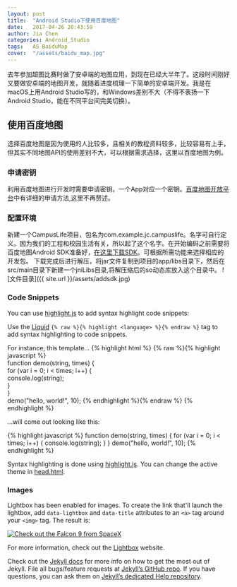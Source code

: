 ```yaml
---
layout: post
title:  "Android Studio下使用百度地图"
date:   2017-04-26 20:43:59
author: Jia Chen
categories: Android_Studio
tags:	AS BaiduMap
cover:  "/assets/baidu_map.jpg"
---
```


去年参加超图比赛时做了安卓端的地图应用，到现在已经大半年了。这段时间刚好又要做安卓端的地图开发，就随着进度梳理一下简单的安卓端开发。我是在macOS上用Android Studio写的，和Windows差别不大（不得不表扬一下Android Studio，能在不同平台间完美切换）。

## 使用百度地图

选择百度地图是因为使用的人比较多，且相关的教程资料较多，比较容易有上手，但其实不同地图API的使用差别不大，可以根据需求选择，这里以百度地图为例。

### 申请密钥

利用百度地图进行开发时需要申请密钥，一个App对应一个密钥。[百度地图开放平台][BaiduAPI]中有详细的申请方法,这里不再赘述。

### 配置环境

新建一个CampusLife项目，包名为com.example.jc.campuslife。名字可自行定义。因为我们的工程和校园生活有关，所以起了这个名字。在开始编码之前需要将百度地图Android SDK准备好，[在这里下载SDK][downloadAPI]。可根据所需功能来选择相应的开发包。
下载完成后进行解压，将jar文件复制到项目的app/libs目录下，然后在src/main目录下新建一个jniLibs目录,将解压缩后的so动态库放入这个目录中。
![文件目录]({{ site.url }}/assets/addsdk.jpg)

### Code Snippets

You can use [highlight.js][highlight] to add syntax highlight code snippets:

Use the [Liquid][liquid] `{% raw %}{% highlight <language> %}{% endraw %}` tag to add syntax highlighting to code snippets.

For instance, this template...
{% highlight html %}
{% raw %}{% highlight javascript %}    
function demo(string, times) {    
  for (var i = 0; i < times; i++) {    
    console.log(string);    
  }    
}    
demo("hello, world!", 10);
{% endhighlight %}{% endraw %}
{% endhighlight %}

...will come out looking like this:

{% highlight javascript %}
function demo(string, times) {
  for (var i = 0; i < times; i++) {
    console.log(string);
  }
}
demo("hello, world!", 10);
{% endhighlight %}

Syntax highlighting is done using [highlight.js][highlight]. You can change the active theme in [head.html](https://github.com/bencentra/centrarium/blob/2dcd73d09e104c3798202b0e14c1db9fa6e77bc7/_includes/head.html#L15).

### Images

Lightbox has been enabled for images. To create the link that'll launch the lightbox, add <code>data-lightbox</code> and <code>data-title</code> attributes to an <code>&lt;a&gt;</code> tag around your <code>&lt;img&gt;</code> tag. The result is:

<a href="//bencentra.com/assets/images/falcon9_large.jpg" data-lightbox="falcon9-large" data-title="Check out the Falcon 9 from SpaceX">
  <img src="//bencentra.com/assets/images/falcon9_small.jpg" title="Check out the Falcon 9 from SpaceX">
</a>

For more information, check out the [Lightbox][lightbox] website.

Check out the [Jekyll docs][jekyll] for more info on how to get the most out of Jekyll. File all bugs/feature requests at [Jekyll’s GitHub repo][jekyll-gh]. If you have questions, you can ask them on [Jekyll’s dedicated Help repository][jekyll-help].

[BaiduAPI]:    http://lbsyun.baidu.com/index.php?title=androidsdk/guide/key
[downloadAPI]: http://lbsyun.baidu.com/sdk/download?selected=mapsdk_basicmap,mapsdk_searchfunction,mapsdk_lbscloudsearch,mapsdk_calculationtool,mapsdk_radar
[jekyll]:      http://jekyllrb.com
[jekyll-gh]:   https://github.com/jekyll/jekyll
[jekyll-help]: https://github.com/jekyll/jekyll-help
[highlight]:   https://highlightjs.org/
[lightbox]:    http://lokeshdhakar.com/projects/lightbox2/
[jekyll-archive]: https://github.com/jekyll/jekyll-archives
[liquid]: https://github.com/Shopify/liquid/wiki/Liquid-for-Designers
